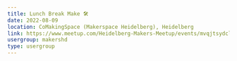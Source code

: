 ```yaml
---
title: Lunch Break Make 🛠️
date: 2022-08-09
location: CoMakingSpace (Makerspace Heidelberg), Heidelberg
link: https://www.meetup.com/Heidelberg-Makers-Meetup/events/mvqjtsydclbmb/
usergroup: makershd
type: usergroup
---
```

